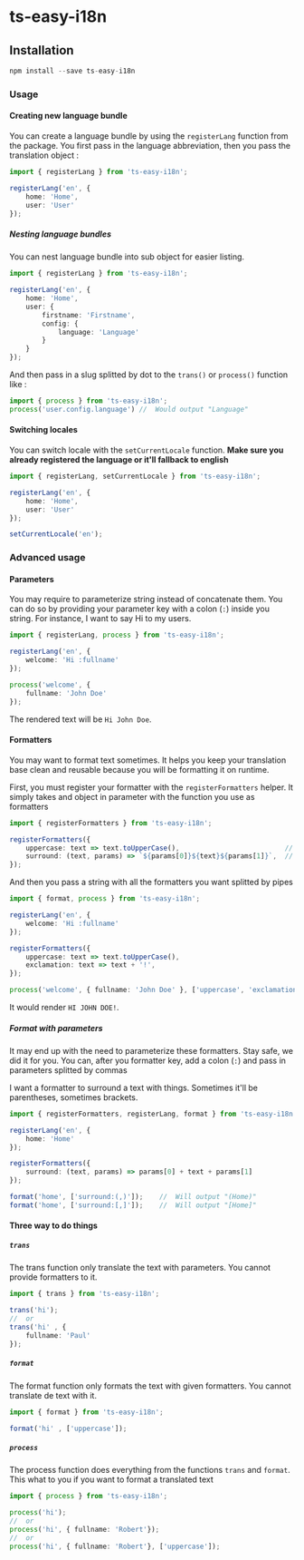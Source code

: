 # ts-easy-i18n

## Installation

```ts
npm install --save ts-easy-i18n
```

### Usage

#### Creating new language bundle

You can create a language bundle by using the `registerLang` function from the package. You first pass in the language abbreviation, then you pass the translation object :
```ts
import { registerLang } from 'ts-easy-i18n';

registerLang('en', {
    home: 'Home',
    user: 'User'
});
```

##### Nesting language bundles

You can nest language bundle into sub object for easier listing.
```ts
import { registerLang } from 'ts-easy-i18n';

registerLang('en', {
    home: 'Home',
    user: {
        firstname: 'Firstname',
        config: {
            language: 'Language'
        }
    }
});
```

And then pass in a slug splitted by dot to the `trans()` or `process()` function like :

```ts
import { process } from 'ts-easy-i18n';
process('user.config.language') //  Would output "Language"
```

#### Switching locales

You can switch locale with the `setCurrentLocale` function. **Make sure you already registered the language or it'll fallback to english**

```ts
import { registerLang, setCurrentLocale } from 'ts-easy-i18n';

registerLang('en', {
    home: 'Home',
    user: 'User'
});

setCurrentLocale('en');
```

### Advanced usage

#### Parameters

You may require to parameterize string instead of concatenate them. You can do so by providing your parameter key with a colon (`:`) inside you string. For instance, I want to say Hi to my users.

```ts
import { registerLang, process } from 'ts-easy-i18n';

registerLang('en', {
    welcome: 'Hi :fullname'
});

process('welcome', {
    fullname: 'John Doe'
});
```

The rendered text will be `Hi John Doe`.

#### Formatters

You may want to format text sometimes. It helps you keep your translation base clean and reusable because you will be formatting it on runtime.

First, you must register your formatter with the `registerFormatters` helper. It simply takes and object in parameter with the function you use as formatters

```ts
import { registerFormatters } from 'ts-easy-i18n';

registerFormatters({
    uppercase: text => text.toUpperCase(),                          //  Uppercases the text
    surround: (text, params) => `${params[0]}${text}${params[1]}`,  //  Surround text with whatever
});
```

And then you pass a string with all the formatters you want splitted by pipes

```ts
import { format, process } from 'ts-easy-i18n';

registerLang('en', {
    welcome: 'Hi :fullname'
});

registerFormatters({
    uppercase: text => text.toUpperCase(),
    exclamation: text => text + '!',
});

process('welcome', { fullname: 'John Doe' }, ['uppercase', 'exclamation']);
```

It would render `HI JOHN DOE!`.

##### Format with parameters

It may end up with the need to parameterize these formatters. Stay safe, we did it for you. You can, after you formatter key, add a colon (`:`) and pass in parameters splitted by commas

I want a formatter to surround a text with things. Sometimes it'll be parentheses, sometimes brackets.

```ts
import { registerFormatters, registerLang, format } from 'ts-easy-i18n';

registerLang('en', {
    home: 'Home'
});

registerFormatters({
    surround: (text, params) => params[0] + text + params[1]
});

format('home', ['surround:(,)']);    //  Will output "(Home)"
format('home', ['surround:[,]']);    //  Will output "[Home]"
```

#### Three way to do things

##### `trans`
The trans function only translate the text with parameters. You cannot provide formatters to it.

```ts
import { trans } from 'ts-easy-i18n';

trans('hi');
//  or
trans('hi' , {
    fullname: 'Paul'
});
```
##### `format`

The format function only formats the text with given formatters. You cannot translate de text with it.

```ts
import { format } from 'ts-easy-i18n';

format('hi' , ['uppercase']);
```

##### `process`
The process function does everything from the functions `trans` and `format`. This what to you if you want to format a translated text

```ts
import { process } from 'ts-easy-i18n';

process('hi');
//  or
process('hi', { fullname: 'Robert'});
//  or
process('hi', { fullname: 'Robert'}, ['uppercase']);
```

